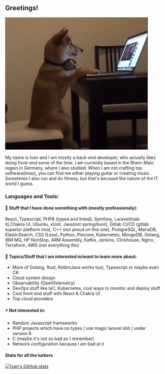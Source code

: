 ## Greetings!

![CodingShiba](shibapicture.png)


My name is Ivan and I am mostly a back-end developer, who actually likes doing front-end some of the time. I am currently based in the Rhein-Main region in Germany, where I also studied. When I am not crafting top software(lmao), you can find me either playing guitar or creating music. Sometimes I also run and do fitness, but that's because the nature of the IT world I guess.

### Languages and Tools:

#### 🤔 Stuff that I have done something with (mostly professionaly): 
React, Typescript, PHP8 (typed and linted), Symfony, Laravel(hate it),Chakra UI, Ubuntu, xUnit, Java(not spring/boot), Gitlab CI/CD (gitlab superior platform imo), C++ (not proud on this one), PostgreSQL, MariaDB, ElasticSearch, CSS (Less), Python, Pimcore, Kubernetes, MongoDB, Golang, IBM MQ, HP NonStop, ARM Assembly, Kafka, Jenkins, Clickhouse, Nginx, Terraform, AWS (not everything tho)

#### 🌱 Topics/Stuff that I am interested in/want to learn more about:
- More of Golang, Rust, Kotlin(Java works too), Typescript or maybe even C#.
- Cloud system design 
- Observability (OpenTelemetry)
- DevOps stuff like IaC, Kubernetes, cool ways to monitor and deploy stuff
- Cool front end stuff with React & Chakra UI
- Top cloud providers

#### ⚡ Not interested in:
- Random Javascript frameworks
- PHP projects which have no types / use magic laravel shit / under version 8
- C (maybe it's not so bad as I remember)
- Network configuration because i am bad at it


#### Stats for all the lurkers

[![Ivan's GitHub stats](https://github-readme-stats.vercel.app/api?username=ivandukov&show_icons=true&theme=github_dark_dimmed#gh-dark-mode-only)](https://github.com/Sabo2k?tab=repositories#gh-dark-mode-only)

<!--
**ivandukov/ivandukov** is a ✨ _special_ ✨ repository because its `README.md` (this file) appears on your GitHub profile.

Here are some ideas to get you started:

- 🔭 I’m currently working on ...
- 🌱 I’m currently learning ...
- 👯 I’m looking to collaborate on ...
- 🤔 I’m looking for help with ...
- 💬 Ask me about ...
- 📫 How to reach me: ...
- 😄 Pronouns: ...
- ⚡ Fun fact: ...
-->
